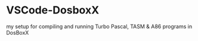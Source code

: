 # VSCode-DosboxX
my setup for compiling and running Turbo Pascal, TASM &amp; A86 programs in DosBoxX
